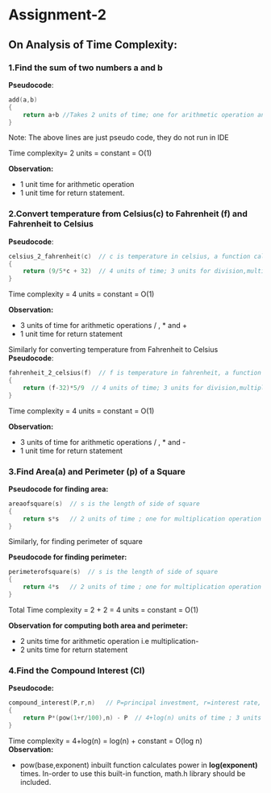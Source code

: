 # Assignment-2

## On Analysis of Time Complexity:<br>

### __1.Find the sum of two numbers a and b__

__Pseudocode__:
```c
add(a,b)
{
    return a+b //Takes 2 units of time; one for arithmetic operation and another for returning the added value
}
```
Note: The above lines are just pseudo code, they do not run in IDE<br>

Time complexity= 2 units = constant = O(1)<br>

__Observation:__<br> 
* 1 unit time for arithmetic operation<br> 
* 1 unit time for return statement.

### __2.Convert temperature from Celsius(c) to Fahrenheit (f) and Fahrenheit to Celsius__

__Pseudocode__:
```c
celsius_2_fahrenheit(c)  // c is temperature in celsius, a function call
{
    return (9/5*c + 32)  // 4 units of time; 3 units for division,multiplication and addition invovled in computation and 1 unit for return statement
}
```
Time complexity = 4 units = constant = O(1)<br>

__Observation:__<br> 
* 3 units of time for arithmetic operations / , * and + <br> 
* 1 unit time for return statement<br>

Similarly for converting temperature from Fahrenheit to Celsius<br>
__Pseudocode__:
```c
fahrenheit_2_celsius(f)  // f is temperature in fahrenheit, a function call
{
    return (f-32)*5/9  // 4 units of time; 3 units for division,multiplication and subtraction invovled in computation and 1 unit for return statement
}
```
Time complexity = 4 units = constant = O(1)<br>

__Observation:__<br> 
* 3 units of time for arithmetic operations / , * and - <br> 
* 1 unit time for return statement<br>

### __3.Find Area(a) and Perimeter (p) of a Square__ 

__Pseudocode for finding area:__
```c
areaofsquare(s)  // s is the length of side of square
{
    return s*s   // 2 units of time ; one for multiplication operation and another for return statement
}
```

Similarly, for finding perimeter of square

__Pseudocode for finding perimeter:__
```c
perimeterofsquare(s)  // s is the length of side of square
{
    return 4*s   // 2 units of time ; one for multiplication operation and another for return statement
}
```
Total Time complexity = 2 + 2 = 4 units = constant = O(1)<br>

__Observation for computing both area and perimeter:__<br> 
* 2 units time for arithmetic operation i.e multiplication- 
* 2 units time for return statement<br>

### __4.Find the Compound Interest (CI)__
__Pseudocode:__
```c
compound_interest(P,r,n)   // P=principal investment, r=interest rate, n= no: of compoundings a year
{
    return P*(pow(1+r/100),n) - P  // 4+log(n) units of time ; 3 units time for /,*,+ opeartions; log(n) time for power function pow; 1 unit time for return statement
}
```
Time complexity = 4+log(n) = log(n) + constant = O(log n)<br>
__Observation:__
* pow(base,exponent) inbuilt function calculates power in __log(exponent)__ times. In-order to use this built-in function, math.h library should be included.

